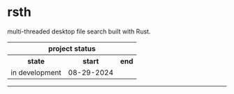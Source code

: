 # rsth
multi-threaded desktop file search built with Rust.

<table>
	<tr>
		<th colspan="3">project status</th>
	</tr>
	<tr>
		<th>state</th>
		<th>start</th>
		<th>end</th>
	</tr>
	<tr>
		<td>in development</td>
		<td>08-29-2024</td>
		<td></td>
	</tr>
</table>

---
